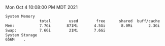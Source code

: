 Mon Oct  4 10:08:00 PM MDT 2021
```bash
System Memory
               total        used        free      shared  buff/cache   available
Mem:           7.7Gi       871Mi       4.5Gi       8.0Mi       2.3Gi       6.5Gi
Swap:          7.6Gi        21Mi       7.6Gi
System Storage
656M	.
```
```bash
